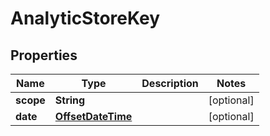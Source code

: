 
# AnalyticStoreKey

## Properties
Name | Type | Description | Notes
------------ | ------------- | ------------- | -------------
**scope** | **String** |  |  [optional]
**date** | [**OffsetDateTime**](OffsetDateTime.md) |  |  [optional]



